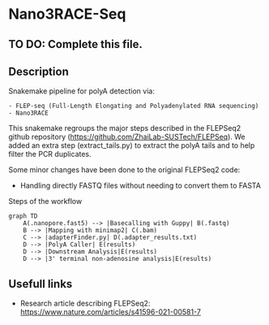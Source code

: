 # Nano3RACE-Seq

## TO DO: Complete this file. 

## Description

Snakemake pipeline for polyA detection via:

    - FLEP-seq (Full-Length Elongating and Polyadenylated RNA sequencing) 
    - Nano3RACE

This snakemake regroups the major steps described in the FLEPSeq2 github repository (https://github.com/ZhaiLab-SUSTech/FLEPSeq). 
We added an extra step (extract_tails.py) to extract the polyA tails and to help filter the PCR duplicates.  

Some minor changes have been done to the original FLEPSeq2 code:
- Handling directly FASTQ files without needing to convert them to FASTA

Steps of the workflow
```mermaid
graph TD
    A(.nanopore.fast5) --> |Basecalling with Guppy| B(.fastq)
    B --> |Mapping with minimap2| C(.bam)
    C --> |adapterFinder.py| D(.adapter_results.txt)
    D --> |PolyA Caller| E(results)
    D --> |Downstream Analysis|E(results)
    D --> |3' terminal non-adenosine analysis|E(results)

```

## Usefull links

- Research article describing FLEPSeq2: https://www.nature.com/articles/s41596-021-00581-7
